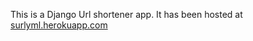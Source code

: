This is a Django Url shortener app.
It has been hosted at [surlyml.herokuapp.com](surlyml.herokuapp.com)
